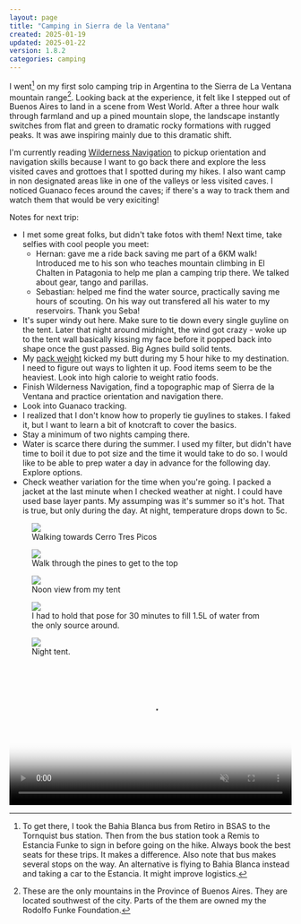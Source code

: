 ```yaml
---
layout: page
title: "Camping in Sierra de la Ventana"
created: 2025-01-19
updated: 2025-01-22
version: 1.8.2
categories: camping
---
```


I went[^1] on my first solo camping trip in Argentina to the Sierra de La Ventana mountain range[^2]. Looking back at the experience, it felt like I stepped out of Buenos Aires to land in a scene from West World. After a three hour walk through farmland and up a pined mountain slope, the landscape instantly switches from flat and green to dramatic rocky formations with rugged peaks. It was awe inspiring mainly due to this dramatic shift.

I'm currently reading [Wilderness Navigation](https://www.amazon.com/Wilderness-Navigation-Finding-Altimeter-Mountaineers/dp/1594859450) to pickup orientation and navigation skills because I want to go back there and explore the less visited caves and grottoes that I spotted during my hikes. I also want camp in non designated areas like in one of the valleys or less visited caves. I noticed Guanaco feces around the caves; if there's a way to track them and watch them that would be very exiciting!

Notes for next trip:
* I met some great folks, but didn't take fotos with them! Next time, take selfies with cool people you meet:
  * Hernan: gave me a ride back saving me part of a 6KM walk! Introduced me to his son who teaches mountain climbing in El Chalten in Patagonia to help me plan a camping trip there. We talked about gear, tango and parillas.
  * Sebastian: helped me find the water source, practically saving me hours of scouting. On his way out transfered all his water to my reservoirs. Thank you Seba!
* It's super windy out here. Make sure to tie down every single guyline on the tent. Later that night around midnight, the wind got crazy - woke up to the tent wall basically kissing my face before it popped back into shape once the gust passed. Big Agnes build solid tents.
* My [pack weight](sierra-de-la-ventana-pack) kicked my butt during my 5 hour hike to my destination. I need to figure out ways to lighten it up. Food items seem to be the heaviest. Look into high calorie to weight ratio foods.
* Finish Wilderness Navigation, find a topographic map of Sierra de la Ventana and practice orientation and navigation there.
* Look into Guanaco tracking.
* I realized that I don't know how to properly tie guylines to stakes. I faked it, but I want to learn a bit of knotcraft to cover the basics.
* Stay a minimum of two nights camping there.
* Water is scarce there during the summer. I used my filter, but didn't have time to boil it due to pot size and the time it would take to do so. I would like to be able to prep water a day in advance for the following day. Explore options.
* Check weather variation for the time when you're going. I packed a jacket at the last minute when I checked weather at night. I could have used base layer pants. My assumping was it's summer so it's hot. That is true, but only during the day. At night, temperature drops down to 5c.

<figure>
    <img src="assets/la-ventana-walk-to-mountains.JPG">
    <figcaption>Walking towards Cerro Tres Picos</figcaption>
</figure>
<figure>
    <img src="assets/la-ventana-pines.png">
    <figcaption>Walk through the pines to get to the top</figcaption>
</figure>
<figure>
    <img src="assets/la-ventana-view-from-tent.JPG">
    <figcaption>Noon view from my tent</figcaption>
</figure>
<figure>
    <img src="assets/la-ventana-akward-pose.JPG">
    <figcaption>I had to hold that pose for 30 minutes to fill 1.5L of water from the only source around.</figcaption>
</figure>
<figure>
    <img src="assets/la-ventana-night-tent.JPG">
    <figcaption>Night tent.</figcaption>
</figure>
<video width="100%" controls muted poster="assets/la-ventana-vid-poster.png">
    <source src="assets/la-ventana-vid.mp4" type="video/mp4;">
</video>

[^1]: To get there, I took the Bahia Blanca bus from Retiro in BSAS to the Tornquist bus station. Then from the bus station took a Remis to Estancia Funke to sign in before going on the hike. Always book the best seats for these trips. It makes a difference. Also note that bus makes several stops on the way. An alternative is flying to Bahia Blanca instead and taking a car to the Estancia. It might improve logistics.

[^2]: These are the only mountains in the Province of Buenos Aires. They are located southwest of the city. Parts of the them are owned my the Rodolfo Funke Foundation.
